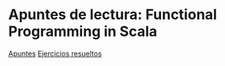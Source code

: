 # Apuntes de lectura: Functional Programming in Scala
[Apuntes](https://github.com/miguel-vila/fp-in-scala/blob/master/Apuntes.md)
[Ejercicios resueltos](https://github.com/miguel-vila/fp-in-scala/blob/master/exercises)